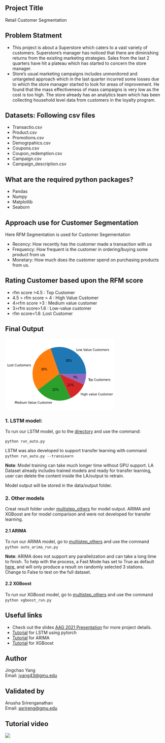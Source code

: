 ## Project Title 
Retail Customer Segmentation

## Problem Statment
* This project  is about a Superstore which caters to a vast variety of customers. Superstore’s manager has noticed that there are diminishing returns from the existing marketing strategies. Sales from the last 2 quarters have hit a plateau which has started to concern the store manager. 
* Store’s usual marketing campaigns includes unmonitored and untargeted approach which in the last quarter incurred some losses due to which the store manager started to look for areas of improvement. He found that the mass effectiveness of mass campaigns is very low as the cost is too high. The store already has an analytics team which has been collecting household level data from customers in the loyalty program.

## Datasets: Following csv files
* Transactio.csv
* Product.csv
* Promotions.csv
* Demogrpahics.csv
* Coupons.csv
* Coupon_redemption.csv
* Campaign.csv
* Campaign_description.csv

## What are the required python packages?
* Pandas
* Numpy
* Matplotlib
* Seaborn

## Approach use for Customer Segmentation
Here RFM Segmentation is used for Customer Segementation
* Recency: How recently has the customer made a transaction with us
* Frequency: How frequent is the customer in ordering/buying some product from us
* Monetary: How much does the customer spend on purchasing products from us.

## Rating Customer based upon the RFM score
* rfm score >4.5 : Top Customer
* 4.5 > rfm score > 4 : High Value Customer
* 4>rfm score >3 : Medium value customer
* 3>rfm score>1.6 : Low-value customer
* rfm score<1.6 :Lost Customer

## Final Output
![clonerepo view](output.png)


### 1. LSTM model:
To run our LSTM model, go to the [directory](multistep_lstm) and use the command:

`python run_auto.py`

LSTM was also developed to support transfer learning with command <br>
`python run_auto.py --transLearn`

**Note**: Model training can take much longer time without GPU support. LA Dataset already includes trained models and ready for transfer learning, user can delete the content inside the LA/output to retrain.

Model output will be stored in the data/output folder.

### 2. Other models
Creat result folder under [multistep_others](multistep_others) for model output. ARIMA and XGBoost are for model comparison and were not developed for transfer learning.

#### 2.1 ARIMA
To run our ARIMA model, go to [multistep_others](multistep_others) and use the command <br>
```python auto_arima_run.py```

**Note**: ARIMA does not support any parallelization and can take a long time to finish. To help with the process, a Fast Mode has set to True as default [here](https://github.com/stccenter/IoT-based-Temperature-Prediction/blob/main/multistep_others/auto_arima_run.py#L19), and will only produce a result on randomly selected 3 stations. Change to False to test on the full dataset.

#### 2.2 XGBoost
To run our XGBoost model, go to [multistep_others](multistep_others) and use the command <br>
```python xgboost_run.py```

## Useful links
* Check out the slides [AAG 2021 Presentation](AAG_2021_IoTbased_Fine-scale_Urban_Temperature_Forecasting_Jingchao.pdf) for more project details.
* [Tutorial](https://stackabuse.com/time-series-prediction-using-lstm-with-pytorch-in-python/) for LSTM using pytorch
* [Tutorial](https://www.kaggle.com/sumi25/understand-arima-and-tune-p-d-q) for ARIMA
* [Tutorial](https://www.kaggle.com/furiousx7/xgboost-time-series) for XGBoost

## Author
Jingchao Yang <br>
Email: jyang43@gmu.edu
## Validated by
Anusha Srirenganathan <br>
Email: asrireng@gmu.edu

## Tutorial video <br/>
[<img src="https://github.com/stccenter/IoT-based-Temperature-Prediction/blob/main/data/view/thumbnail.jpg" width="60%">](https://youtu.be/HIrH0976zrY)


